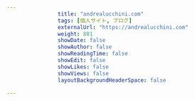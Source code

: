 ---
                title: "andrealucchini.com"
                tags: [個人サイト, ブログ]
                externalUrl: "https://andrealucchini.com"
                weight: 801
                showDate: false
                showAuthor: false
                showReadingTime: false
                showEdit: false
                showLikes: false
                showViews: false
                layoutBackgroundHeaderSpace: false
                ---

